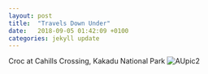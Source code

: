 ```yaml
---
layout: post
title:  "Travels Down Under"
date:   2018-09-05 01:42:09 +0100
categories: jekyll update
---
```


Croc at Cahills Crossing, Kakadu National Park
![AUpic2]({{TiffanyVlaar.github.io}}/pics/Croc.JPG)